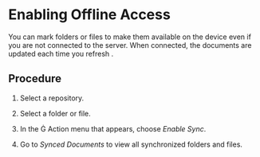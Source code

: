 <!-- loio074e836fcd884f8e86cb4808314871cd -->

<link rel="stylesheet" type="text/css" href="css/sap-icons.css"/>

# Enabling Offline Access

You can mark folders or files to make them available on the device even if you are not connected to the server. When connected, the documents are updated each time you refresh .



## Procedure

1.  Select a repository.

2.  Select a folder or file.

3.  In the <span class="SAP-icons-V5"></span> Action menu that appears, choose *Enable Sync*.

4.  Go to *Synced Documents* to view all synchronized folders and files.


